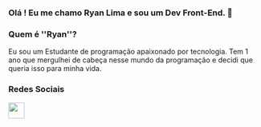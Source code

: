 ### Olá ! Eu me chamo Ryan Lima e sou um Dev Front-End. 👋

### Quem é ''Ryan''?
Eu sou um Estudante de programação apaixonado por tecnologia. Tem 1 ano que mergulhei de cabeça nesse mundo da programação e decidi que queria isso para minha vida.

### Redes Sociais

<p align="left"> 
  <a href="https://www.facebook.com/ryanlimaaaa/" target="_blank" rel="noreferrer">
    <img src="[https://raw.githubusercontent.com/danielcranney/readme-generator/main/public/icons/socials/facebook.svg" width="32" height="32"(https://img.shields.io/badge/Facebook-1877F2?style=for-the-badge&logo=facebook&logoColor=white) />
  </a>
